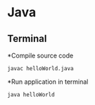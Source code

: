 # Java

## Terminal

*Compile source code
```
javac helloWorld.java
```

*Run application in terminal
```
java helloWorld 
```